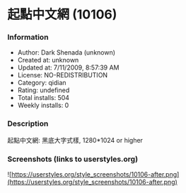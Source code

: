 # 起點中文網 (10106)

### Information
- Author: Dark Shenada (unknown)
- Created at: unknown
- Updated at: 7/11/2009, 8:57:39 AM
- License: NO-REDISTRIBUTION
- Category: qidian
- Rating: undefined
- Total installs: 504
- Weekly installs: 0


### Description
起點中文網: 黑底大字式樣, 1280*1024 or higher


### Screenshots (links to userstyles.org)
![https://userstyles.org/style_screenshots/10106-after.png](https://userstyles.org/style_screenshots/10106-after.png)


